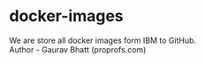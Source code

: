# docker-images
We are store all docker images form IBM to GitHub.
<br>
Author - Gaurav Bhatt (proprofs.com)
